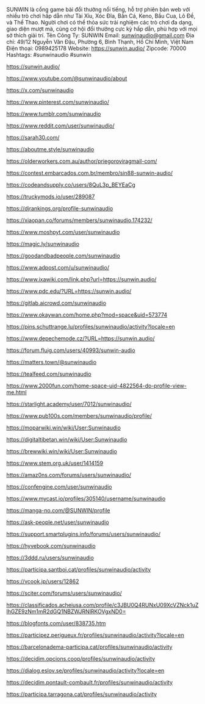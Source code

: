 SUNWIN là cổng game bài đổi thưởng nổi tiếng, hỗ trợ phiên bản web với nhiều trò chơi hấp dẫn như Tài Xỉu, Xóc Đĩa, Bắn Cá, Keno, Bầu Cua, Lô Đề, và Thể Thao. Người chơi có thể thỏa sức trải nghiệm các trò chơi đa dạng, giao diện mượt mà, cùng cơ hội đổi thưởng cực kỳ hấp dẫn, phù hợp với mọi sở thích giải trí.
Tên Công Ty: SUNWIN
Email: sunwinaudio@gmail.com
Địa chỉ: 49/12 Nguyễn Văn Đậu, Phường 6, Bình Thạnh, Hồ Chí Minh, Việt Nam
Điện thoại: 0989425178
Website: https://sunwin.audio/
Zipcode: 70000
Hashtags: #sunwinaudio #sunwin

https://sunwin.audio/

https://www.youtube.com/@sunwinaudio/about

https://x.com/sunwinaudio

https://www.pinterest.com/sunwinaudio/

https://www.tumblr.com/sunwinaudio

https://www.reddit.com/user/sunwinaudio/

https://sarah30.com/

https://aboutme.style/sunwinaudio

https://olderworkers.com.au/author/priegoroviragmail-com/

https://contest.embarcados.com.br/membro/sin88-sunwin-audio/

https://codeandsupply.co/users/8QuL3p_BEYEaCg

https://truckymods.io/user/289087

https://djrankings.org/profile-sunwinaudio

https://xiaopan.co/forums/members/sunwinaudio.174232/

https://www.moshpyt.com/user/sunwinaudio

https://magic.ly/sunwinaudio

https://goodandbadpeople.com/sunwinaudio

https://www.adpost.com/u/sunwinaudio/

https://www.ixawiki.com/link.php?url=https://sunwin.audio/

https://www.pdc.edu/?URL=https://sunwin.audio/

https://gitlab.aicrowd.com/sunwinaudio

https://www.okaywan.com/home.php?mod=space&uid=573774

https://pins.schuttrange.lu/profiles/sunwinaudio/activity?locale=en

https://www.depechemode.cz/?URL=https://sunwin.audio/

https://forum.fluig.com/users/40993/sunwin-audio

https://matters.town/@sunwinaudio

https://tealfeed.com/sunwinaudio

https://www.2000fun.com/home-space-uid-4822564-do-profile-view-me.html

https://starlight.academy/user/7012/sunwinaudio/

https://www.pub100s.com/members/sunwinaudio/profile/

https://moparwiki.win/wiki/User:Sunwinaudio

https://digitaltibetan.win/wiki/User:Sunwinaudio

https://brewwiki.win/wiki/User:Sunwinaudio

https://www.stem.org.uk/user/1414159

https://amaz0ns.com/forums/users/sunwinaudio/

https://confengine.com/user/sunwinaudio

https://www.mycast.io/profiles/305140/username/sunwinaudio

https://manga-no.com/@SUNWIN/profile

https://ask-people.net/user/sunwinaudio

https://support.smartplugins.info/forums/users/sunwinaudio/

https://hyvebook.com/sunwinaudio

https://3ddd.ru/users/sunwinaudio

https://participa.santboi.cat/profiles/sunwinaudio/activity

https://vcook.jp/users/12862

https://sciter.com/forums/users/sunwinaudio/

https://classificados.acheiusa.com/profile/c3JBU0Q4RUNxU09XcVZNck1uZlhGZE9zNm1mR2dGQ1NBZWJRNlRKOVgxND0=

https://blogfonts.com/user/838735.htm

https://participez.perigueux.fr/profiles/sunwinaudio/activity?locale=en

https://barcelonadema-participa.cat/profiles/sunwinaudio/activity

https://decidim.opcions.coop/profiles/sunwinaudio/activity

https://dialog.eslov.se/profiles/sunwinaudio/activity?locale=en

https://decidim.pontault-combault.fr/profiles/sunwinaudio/activity

https://participa.tarragona.cat/profiles/sunwinaudio/activity